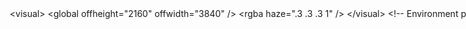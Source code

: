 <!-- Uses preexisting tendonfishsimple model to develop a new fish issues come from not being able to rotate the meshes appropriately-->
<!-- Try to figure out how to get the meshes, add a motor? (look at Mike's docs), then also mess around with some of the weight parametersand some of the string setups-->
<mujoco model="tendonFish">
    <option integrator="implicitfast" timestep="0.01" iterations="50" solver="Newton"
            tolerance="1e-10" gravity="0 0 0" density="1000" viscosity="0.001"/>


    <visual>
        <global offheight="2160" offwidth="3840" />
        <rgba haze=".3 .3 .3 1" />
    </visual>

    <!-- Environment parameters -->
    <asset>
        <!-- <mesh name="tailMesh" file="mujoco-3.3.2-windows-x86_64/model/mesh/tailV1.STL" scale="0.0025 0.0025 0.0025" /> -->
        <mesh name="tailMesh" file="mujoco-3.3.2-windows-x86_64/model/mesh/UpdatedTail.STL" scale="0.0045 0.0045 0.0065" />
        <mesh name="headMesh" file="mujoco-3.3.2-windows-x86_64/model/mesh/FishNose.STL" scale="0.0045 0.0045 0.0065" />
        <texture type="skybox" builtin="gradient" rgb1="0.6 0.6 0.6" rgb2="0 0 0" width="512" height="512" />
        <texture name="texplane" type="2d" builtin="checker" rgb1=".25 .25 .25" rgb2=".3 .3 .3"
                 width="512" height="512" mark="cross" markrgb=".8 .8 .8" />
        <material name="matplane" reflectance="0.3" texture="texplane" texrepeat="1 1" texuniform="true" />
    </asset>

    <default>
        <joint type="hinge" pos="0 0 0" axis="0 0 1" range="-80 80" stiffness="10" damping="0.1" />
    </default>

    <!-- World body and fish structure -->
    <worldbody>
        <camera name="fixed" pos="0.4 -1.2 1.2" xyaxes="1 0 0 0 1 1" />
        <camera name="fixedTop" pos="-0.75 0 1.5" xyaxes="0 -1 0 1 0 0.75" />
        <camera name="fixedDiag" pos="2.5 -4.0 4.0" xyaxes="0.8 0.6 0 -0.4 0.5 0.75" />
        <geom name="floor" pos="0 0 -0.5" size="0 0 1" type="plane" material="matplane" />
        <light directional="true" diffuse=".8 .8 .8" specular=".2 .2 .2" pos="0 0 5" dir="0 0 -1" />

        <body name="slider_body" pos="-.35 0  0">
        <!-- Creates a slider joint with very high damping. Need to position it tangent to the fish, and then figure out how to report the N3 law pair acting on it-->
            <joint name="slider_joint" type="slide" axis="1 0 0" damping="10000.0"/>
            <geom type="box" size=".3 .3 .3" rgba="0 0 1 1" contype="1" conaffinity="1" mass="1"/>
        </body>

        <body pos="0 0 0" name="fish_head"> 
            <freejoint />
           <geom name="head_mesh" type="mesh" mesh="headMesh" pos=".1 .115 .15" quat="0 -0.7071 0.7071 0"
              rgba=".9 .9 .5 1" mass=".25" fluidshape="ellipsoid" contype="1" conaffinity="1"/>
            <!-- <geom name="head" type="box" pos="0 0 0 " rgba= ".9 .9 .9 1" size=" .1 .1 .1" mass=".25"/> -->
            <geom name="headSegment" type="box" pos="0.3 0 0" size="0.1 0.01 0.1"
                  rgba=".9 .9 .9 1" mass="0.1" />
            <geom name="headLeft" type="box" pos="0.3 -0.12 0" size="0.01 .12 0.05"
                  rgba=".9 .9 .9 1" mass="0.1" />
            <geom name="headRight" type="box" pos="0.3 0.12 0" size="0.01 .12 0.05"
                  rgba=".9 .9 .9 1" mass="0.1" />
            <site name="headLeft" pos="0.3 -0.24 0" size="0.02" rgba="0 255 0 1" />
            <site name="headRight" pos="0.3 0.24 0" size="0.02" rgba="0 255 0 1" />
        </body>

            <body pos="0.4 0 0">
                <geom name="headJoint" type="cylinder" pos="0 0 0" size="0.04 0.14" rgba="255 0 0 .8" mass="0" />
                <joint name="headJoint" />
                <!-- Changes the tail0 size -->
                <geom name="tail0" type="box" pos="0.1 0 0" size="0.1 0.01 0.14" rgba="0 0 255 1" mass="0.1" />
                <geom name="tail0left" type="box" pos="0.1 -0.1 0" size="0.01 .1 0.02" rgba="1 1 1 1" mass="0.1" />
                <geom name="tail0right" type="box" pos="0.1 0.1 0" size="0.01 .1 0.02" rgba="1 1 1 1" mass="0.1" />
                <site name="tail0left" pos="0.1 -0.2 0" size="0.02" rgba="0 255 0 1" />
                <site name="tail0right" pos="0.1 0.2 0" size="0.02" rgba="0 255 0 1" />

                <body pos="0.2 0 0">
                    <geom name="joint01" type="cylinder" pos="0 0 0" size="0.04 0.13" rgba="255 0 0 .8" mass="0" />
                    <joint name="joint01" />
                    <geom name="tail1" type="box" pos="0.1 0 0" size="0.1 0.01 0.13" rgba="0 0 255 1" mass="0.1" fluidshape="ellipsoid"/>
                    <geom name="tail1left" type="box" pos="0.1 -0.08 0" size="0.01 0.08 0.02" rgba="1 1 1 1" mass="0.1" />
                    <geom name="tail1right" type="box" pos="0.1 0.08 0" size="0.01 0.08 0.02" rgba="1 1 1 1" mass="0.1" />
                    <site name="tail1left" pos="0.1 -0.16 0" size="0.02" rgba="0 255 0 1" />
                    <site name="tail1right" pos="0.1 0.16 0" size="0.02" rgba="0 255 0 1" />
                <!-- Tail changed below. . . could try much smaller steps-->
                    <body pos="0.2 0 0">
                        <geom name="joint12" type="cylinder" pos="0 0 0" size="0.04 0.12" rgba="255 0 0 .8" mass="0" />
                        <joint name="joint12" />
                        <geom name="tail2" type="box" pos="0.1 0 0" size="0.1 0.01 0.12" rgba="0 0 255 1" mass="0.1" fluidshape="ellipsoid"/>
                        <geom name="tail2left" type="box" pos="0.1 -0.06 0" size="0.01 0.06 0.02" rgba="1 1 1 1" mass="0.1" />
                        <geom name="tail2right" type="box" pos="0.1 0.06 0" size="0.01 0.06 0.02" rgba="1 1 1 1" mass="0.1" />
                        <site name="tail2left" pos="0.1 -0.12 0" size="0.02" rgba="0 255 0 1" />
                        <site name="tail2right" pos="0.1 0.12 0" size="0.02" rgba="0 255 0 1" />

                        <body pos="0.2 0 0">
                            <geom name="joint23" type="cylinder" pos="0 0 0" size="0.04 0.11" rgba="255 0 0 .8" mass="0" />
                            <joint name="joint23" />
                            <geom name="tail3" type="box" pos="0.1 0 0" size="0.1 0.01 0.11" rgba="0 0 255 1" mass="0.1" fluidshape="ellipsoid"/>
                            <geom name="tail3left" type="box" pos="0.1 -0.04 0" size="0.01 0.04 0.02" rgba="1 1 1 1" mass="0.1" />
                            <geom name="tail3right" type="box" pos="0.1 0.04 0" size="0.01 0.04 0.02" rgba="1 1 1 1" mass="0.1" />
                            <site name="tail3left" pos="0.1 -0.08 0" size="0.02" rgba="0 255 0 1" />
                            <site name="tail3right" pos="0.1 0.08 0" size="0.02" rgba="0 255 0 1" />

                            <body pos="0.2 0 0">
                                <geom name="joint34" type="cylinder" pos="0 0 0" size="0.04 0.1" rgba="255 0 0 .8" mass="0" />
                                <joint name="joint34" />
                                <!-- changes color from .5 .5 .8 1-->
                                <geom name="tail4" type="box" pos="0.1 0 0" size="0.1 0.01 0.1" rgba="0 0 255 1" mass="0.1" fluidshape="ellipsoid"/>
                                <geom name="tail4left" type="box" pos="0.1 -0.02 0" size="0.01 0.02 0.02" rgba="1 1 1 1" mass="0.1" />
                                <geom name="tail4right" type="box" pos="0.1 0.02 0" size="0.01 0.02 0.02" rgba="1 1 1 1" mass="0.1" />
                                <site name="tail4left" pos="0.1 -0.04 0" size="0.02" rgba="0 255 0 1" />
                                <site name="tail4right" pos="0.1 0.04 0" size="0.02" rgba="0 255 0 1" />

                                <body pos="0.2 0 0">
                                    <geom name="joint45" type="cylinder" pos="0 0 0" size="0.04 0.09" rgba="255 0 0 .8" mass="0" />
                                    <joint name="joint45" />
                                    <geom name="tail5" type="box" pos="0.1 0 0" size="0.1 0.01 0.09" rgba="0 0 255 1" mass="0.1" fluidshape="ellipsoid"/>
                                    <geom name="tail5left" type="box" pos="0.1 -0.005 0" size="0.01 0.005 0.02" rgba="1 1 1 1" mass="0.1" />
                                    <geom name="tail5right" type="box" pos="0.1 0.005 0" size="0.01 0.005 0.02" rgba="1 1 1 1" mass="0.1" />
                                    <site name="tail5left" pos="0.1 -0.01 0" size="0.02" rgba="0 255 0 1" />
                                    <site name="tail5right" pos="0.1 0.01 0" size="0.02" rgba="0 255 0 1" />

                                    <body pos="0.2 0 0" euler="0 0 0">
                                        <!--<geom name="tailJoint" type="mesh" mesh="tailMesh" pos="0 0 0" rgba=".9 .9 .5 1" mass="0" />
                                        <joint name="tailJoint" />-->
                                        <geom name="tailJoint" type="mesh" mesh ="tailMesh" pos=".1 .015 -0.1" size ="0.05 .01 .08" quat="0.7071 0.7071 0 0" rgba="255 255 255 1" mass=".1" />
                                       <!-- <geom name="tail" type="box" pos="0.05 0 0" size="0.05 0.01 0.08" rgba=".9 .9 .9 1" mass="0.1" /> -->
                                        <!-- <geom name="tailFin" type="box" pos="0.22 0 0" size="0.12 0.01 0.2" rgba=".9 .9 .9 1" mass="0.2" fluidshape="ellipsoid" /> -->
                                        <geom name="tailLeft" type="box" pos="0.1 -0.002 0" size="0.01 0.002 0.02" rgba=".9 .9 .9 1" mass="0.1" />
                                        <geom name="tailRight" type="box" pos="0.1 0.002 0" size="0.01 0.002 0.02" rgba=".9 .9 .9 1" mass="0.1" />
                                        <site name="tailLeft" pos="0.1 -0.004 0" size="0.02" rgba="0 255 0 1" />
                                        <site name="tailRight" pos="0.1 0.004 0" size="0.02" rgba="0 255 0 1" />
                                </body>
                            </body>
                        </body>
                    </body>
                </body>
            </body>
        </body>
    </worldbody>

    <tendon>
        <spatial name="tendonLeft" width="0.01" rgba="1 1 1 1" stiffness="1" damping="0.5">
            <site site="headLeft" />
            <site site="tail0left" />
            <site site="tail1left" />
            <site site="tail2left" />
            <site site="tail3left" />
            <site site="tail4left" />
            <site site="tail5left" />
            <site site="tailLeft" />
        </spatial>
        <spatial name="tendonRight" width="0.01" rgba="1 1 1 1" stiffness="1" damping="0.5">
            <site site="headRight" />
            <site site="tail0right" />
            <site site="tail1right" />
            <site site="tail2right" />
            <site site="tail3right" />
            <site site="tail4right" />
            <site site="tail5right" />
            <site site="tailRight" />
        </spatial>
    </tendon>

    <actuator>
        <position name="muscleLeft" tendon="tendonLeft" ctrlrange="0.4 1.5" kp="100" kv="10" />
        <position name="muscleRight" tendon="tendonRight" ctrlrange="0.4 1.5" kp="100" kv="10" />
        <position joint="slider_joint" kp="100" />
    </actuator>


</mujoco>

